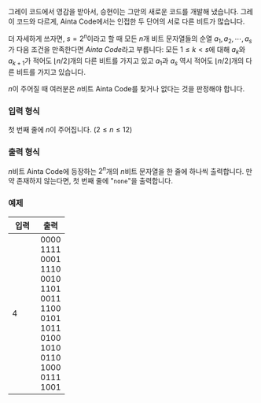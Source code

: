 그레이 코드에서 영감을 받아서, 승현이는 그만의 새로운 코드를 개발해 냈습니다. 그레이 코드와 다르게, Ainta Code에서는 인접한 두 단어의 서로 다른 비트가 많습니다.

더 자세하게 쓰자면, $s = 2^{n}$이라고 할 때 모든 $n$개 비트 문자열들의 순열 $a_{1}, a_{2}, \cdots, a_{s}$가 다음 조건을 만족한다면 *Ainta Code*라고 부릅니다: 모든 $1 \le k < s$에 대해 $a_{k}$와 $a_{k+1}$가 적어도 $\lfloor n/2 \rfloor$개의 다른 비트를 가지고 있고 $a_{1}$과 $a_{s}$ 역시 적어도 $\lfloor n/2 \rfloor$개의 다른 비트를 가지고 있습니다.

$n$이 주어질 때 여러분은 $n$비트 Ainta Code를 찾거나 없다는 것을 판정해야 합니다.

### 입력 형식

첫 번째 줄에 $n$이 주어집니다. ($2 \le n \le 12$)

### 출력 형식

$n$비트 Ainta Code에 등장하는 $2^{n}$개의 $n$비트 문자열을 한 줄에 하나씩 출력합니다. 만약 존재하지 않는다면, 첫 번째 줄에 "`none`"을 출력합니다.

### 예제

<table class='table table-bordered table-condensed'>
 <thead>
  <tr>
   <th style="width: 50%;">입력</th>
   <th style="width: 50%;">출력</th>
  </tr>
 </thead>
 <tbody>
  <tr>
   <td class="code-font">4</td>
   <td class="code-font">0000<br/>
1111<br/>
0001<br/>
1110<br/>
0010<br/>
1101<br/>
0011<br/>
1100<br/>
0101<br/>
1011<br/>
0100<br/>
1010<br/>
0110<br/>
1000<br/>
0111<br/>
1001</td>
  </tr>
 </tbody>
</table>
